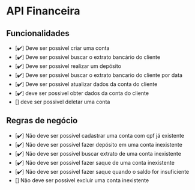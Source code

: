 # API Financeira

## Funcionalidades

- [✔️] Deve ser possivel criar uma conta
- [✔️] Deve ser possivel buscar o extrato bancário do cliente
- [✔️] Deve ser possivel realizar um depósito
- [✔️] Deve ser possivel buscar o extrato bancario do cliente por data
- [✔️] Deve ser possivel atualizar dados da conta do cliente
- [✔️] deve ser possivel obter dados da conta do cliente
- [] deve ser possivel deletar uma conta


## Regras de negócio

- [✔️] Não deve ser possivel cadastrar uma conta com cpf já existente
- [✔️] Não deve ser possivel fazer depósito em uma conta inexistente
- [✔️] Não deve ser possivel buscar extrato de uma conta inexistente
- [✔️] Não deve ser possivel fazer saque de uma conta inexistente
- [✔️] Não deve ser possivel fazer saque quando o saldo for insuficiente
- [] Não deve ser possivel excluir uma conta inexistente
